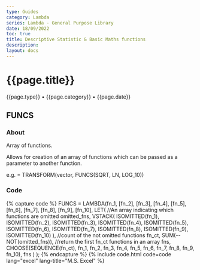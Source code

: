 ```yaml
---
type: Guides
category: Lambda
series: Lambda - General Purpose Library
date: 18/09/2022
toc: true
title: Descriptive Statistic & Basic Maths functions
description: 
layout: docs
---
```


# {{page.title}}
<time class="metadata" style="text-alstyleign:left"> {{page.type}} • {{page.category}} • {{page.date}}</time>

## FUNCS

### About

Array of functions.

Allows for creation of an array of functions which can be passed as a parameter to another function.

e.g. = TRANSFORM(vector, FUNCS(SQRT, LN, LOG_10))

### Code

{% capture code %}
FUNCS = LAMBDA(fn_1, [fn_2], [fn_3], [fn_4], [fn_5], [fn_6], [fn_7], [fn_8], [fn_9], [fn_10],
    LET(
        //An array indicating which functions are omitted
        omitted_fns, VSTACK(
            ISOMITTED(fn_1),
            ISOMITTED(fn_2),
            ISOMITTED(fn_3),
            ISOMITTED(fn_4),
            ISOMITTED(fn_5),
            ISOMITTED(fn_6),
            ISOMITTED(fn_7),
            ISOMITTED(fn_8),
            ISOMITTED(fn_9),
            ISOMITTED(fn_10)
        ),
        //count of the not omitted functions
        fn_ct, SUM(--NOT(omitted_fns)),
        //return the first fn_ct functions in an array
        fns, CHOOSE(SEQUENCE(fn_ct), fn_1, fn_2, fn_3, fn_4, fn_5, fn_6, fn_7, fn_8, fn_9, fn_10),
        fns
    )
);
{% endcapture %}
{% include code.html code=code lang="excel" lang-title="M.S. Excel" %}